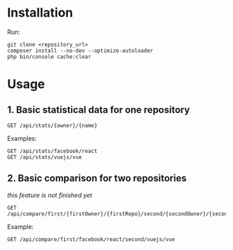 # Installation

Run:
```
git clone <repository_url>
composer install --no-dev --optimize-autoloader
php bin/console cache:clear
```

# Usage

## 1. Basic statistical data for one repository
```
GET /api/stats/{owner}/{name}
```
Examples:
```
GET /api/stats/facebook/react
GET /api/stats/vuejs/vue
```

## 2. Basic comparison for two repositories
*this feature is not finished yet*
```
GET /api/compare/first/{firstOwner}/{firstRepo}/second/{secondOwner}/{secondRepo}
```
Example:
```
GET /api/compare/first/facebook/react/second/vuejs/vue
```